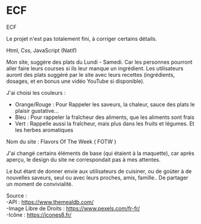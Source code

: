 # ECF
ECF

Le projet n'est pas totalement fini, à corriger certains détails.

Html, Css, JavaScript (Natif)

Mon site, suggère des plats du Lundi - Samedi. Car les personnes pourront aller faire leurs courses si ils leur manque un ingrédient. Les utilisateurs auront des plats suggéré par le site
avec leurs recettes (ingrédients, dosages, et en bonus une vidéo YouTube si disponible).

J'ai choisi les couleurs : 
- Orange/Rouge : Pour Rappeler les saveurs, la chaleur, sauce des plats le plaisir gustative...
- Bleu : Pour rappeler la fraîcheur des aliments, que les aliments sont frais
- Vert : Rappelle aussi la fraîcheur, mais plus dans les fruits et légumes. Et les herbes aromatiques



Nom du site : Flavors Of The Week ( FOTW )


J'ai changé certains éléments de base (qui étaient à la maquette), car après aperçu, le design du site ne correspondait pas à mes attentes. 

Le but étant de donner envie aux utilisateurs de cuisiner, ou de goùter à de nouvelles saveurs, seul ou avec leurs proches, amis, famille.. De partager un moment de convivialité.

Source : </br>
  -API : https://www.themealdb.com/ </br>
  -Image Libre de Droits : https://www.pexels.com/fr-fr/ </br>
  -Icône : https://icones8.fr/ </br>
